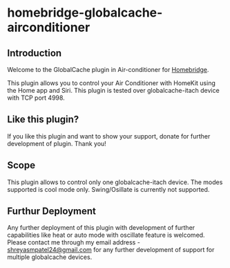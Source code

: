 # homebridge-globalcache-airconditioner
## Introduction
Welcome to the GlobalCache plugin in Air-conditioner for [Homebridge](https://github.com/nfarina/homebridge).

This plugin allows you to control your Air Conditioner with HomeKit using the Home app and Siri.
This plugin is tested over globalcache-itach device with TCP port 4998. 

## Like this plugin?

If you like this plugin and want to show your support, donate for further development of plugin.
Thank you!
 
##  Scope 
This plugin allows to control only one globalcache-itach device. The modes supported is cool mode only. Swing/Osillate is currently not supported.

## Furthur Deployment
Any further deployment of this plugin with development of further capabilities like heat or auto mode with oscillate feature is welcomed. Please contact me through my email
address - shreyasmpatel24@gmail.com for any further development of support for multiple globalcache devices.
